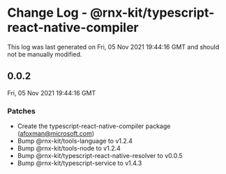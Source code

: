 # Change Log - @rnx-kit/typescript-react-native-compiler

This log was last generated on Fri, 05 Nov 2021 19:44:16 GMT and should not be manually modified.

<!-- Start content -->

## 0.0.2

Fri, 05 Nov 2021 19:44:16 GMT

### Patches

- Create the typescript-react-native-compiler package (afoxman@microsoft.com)
- Bump @rnx-kit/tools-language to v1.2.4
- Bump @rnx-kit/tools-node to v1.2.4
- Bump @rnx-kit/typescript-react-native-resolver to v0.0.5
- Bump @rnx-kit/typescript-service to v1.4.3
